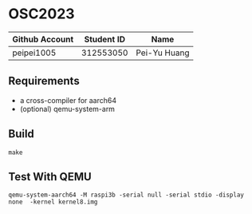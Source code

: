 # OSC2023

| Github Account | Student ID | Name          |
|----------------|------------|---------------|
| peipei1005 | 312553050    | Pei-Yu Huang |

## Requirements

* a cross-compiler for aarch64
* (optional) qemu-system-arm

## Build 

```
make
```

## Test With QEMU

```
qemu-system-aarch64 -M raspi3b -serial null -serial stdio -display none  -kernel kernel8.img
```
